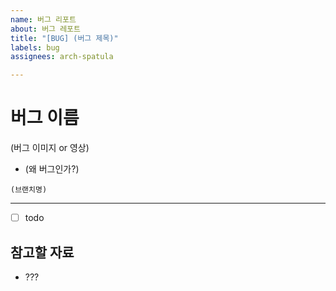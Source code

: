 ```yaml
---
name: 버그 리포트
about: 버그 레포트
title: "[BUG] (버그 제목)"
labels: bug
assignees: arch-spatula

---
```


# 버그 이름

(버그 이미지 or 영상)

- (왜 버그인가?)

```
(브랜치명)
```

---

- [ ] todo

## 참고할 자료

- ???
